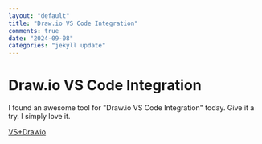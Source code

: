 ```yaml
---
layout: "default"
title: "Draw.io VS Code Integration"
comments: true
date: "2024-09-08"
categories: "jekyll update"
---
```


# Draw.io VS Code Integration

I found an awesome tool for "Draw.io VS Code Integration" today. Give it a try. I simply love it.

[VS+Drawio](https://github.com/hediet/vscode-drawio)
